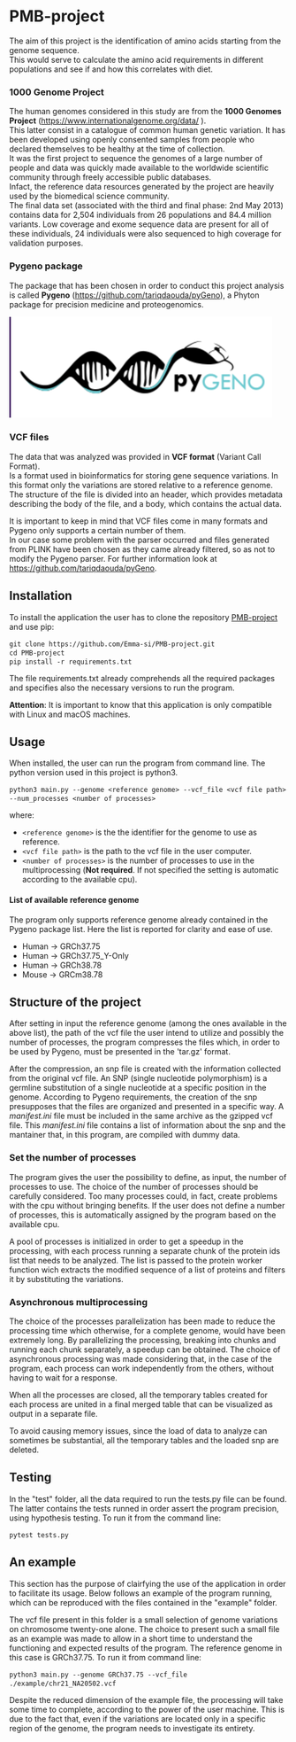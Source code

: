 # PMB-project
The aim of this project is the identification of amino acids starting from the genome sequence.  
This would serve to calculate the amino acid requirements in different populations and see if and how this correlates with diet.

### 1000 Genome Project
The human genomes considered in this study are from the **1000 Genomes Project** (https://www.internationalgenome.org/data/
).  
This latter consist in a catalogue of common human genetic variation. It has been developed using openly consented samples from people who declared themselves to be healthy at the time of collection.  
It was the first project to sequence the genomes of a large number of people and data was quickly made available to the worldwide scientific community through freely accessible public databases.  
Infact, the reference data resources generated by the project are heavily used by the biomedical science community.  
The final data set (associated with the third and final phase: 2nd May 2013) contains data for 2,504 individuals from 26 populations and 84.4 million variants. 
Low coverage and exome sequence data are present for all of these individuals, 24 individuals were also sequenced to high coverage for validation purposes.  

### Pygeno package
The package that has been chosen in order to conduct this project analysis is called **Pygeno** (https://github.com/tariqdaouda/pyGeno), a Phyton package for precision medicine and proteogenomics. 

![Pygeno Logo](logo.png)

### VCF files
The data that was analyzed was provided in **VCF format** (Variant Call Format).  
Is a format used in bioinformatics for storing gene sequence variations.
In this format only the variations are stored relative to a reference genome. 
The structure of the file is divided into an header, which provides metadata describing the body of the file, and a body, which contains the actual data. 

It is important to keep in mind that VCF files come in many formats and Pygeno only supports a certain number of them.   
In our case some problem with the parser occurred and files generated from PLINK have been chosen as they came already filtered, so as not to modify the Pygeno parser.
For further information look at https://github.com/tariqdaouda/pyGeno.

## Installation
To install the application the user has to clone the repository [PMB-project](https://github.com/Emma-si/PMB-project.git) and use pip:
 ```
 git clone https://github.com/Emma-si/PMB-project.git
 cd PMB-project
 pip install -r requirements.txt
 ```
The file requirements.txt already comprehends all the required packages and specifies also the necessary versions to run the program. 

**Attention**: It is important to know that this application is only compatible with Linux and macOS machines.

## Usage 
When installed, the user can run the program from command line.
The python version used in this project is python3. 
```
python3 main.py --genome <reference genome> --vcf_file <vcf file path> --num_processes <number of processes>
```
where: 
- ```<reference genome>``` is the the identifier for the genome to use as reference. 
- ```<vcf file path>``` is the path to the vcf file in the user computer. 
- ```<number of processes>``` is the number of processes to use in the multiprocessing (**Not required**. If not specified the setting is automatic according to the available cpu).

#### **List of available reference genome**
The program only supports reference genome already contained in the Pygeno package list. 
Here the list is reported for clarity and ease of use.

- Human -> GRCh37.75
- Human -> GRCh37.75_Y-Only
- Human -> GRCh38.78
- Mouse -> GRCm38.78

## Structure of the project 

After setting in input the reference genome (among the ones available in the above list), the path of the vcf file the user intend to utilize and possibly the number of processes, the program compresses the files which, in order to be used by Pygeno, must be presented in the 'tar.gz' format. 

After the compression, an snp file is created with the information collected from the original vcf file. 
An SNP (single nucleotide polymorphism) is a germline substitution of a single nucleotide at a specific position in the genome. 
According to Pygeno requirements, the creation of the snp presupposes that the files are organized and presented in a specific way. 
A *manifest.ini* file must be included in the same archive as the gzipped vcf file. 
This *manifest.ini* file contains a list of information about the snp and the mantainer that, in this program, are compiled with dummy data.

### Set the number of processes
The program gives the user the possibility to define, as input, the number of processes to use. 
The choice of the number of processes should be carefully considered. Too many processes could, in fact, create problems with the cpu without bringing benefits. 
If the user does not define a number of processes, this is automatically assigned by the program based on the available cpu. 

A pool of processes is initialized in order to get a speedup in the processing, with each process running a separate chunk of the protein ids list that needs to be analyzed.
The list is passed to the protein worker function wich extracts the modified sequence of a list of proteins and filters it by substituting the variations. 

### Asynchronous multiprocessing
The choice of the processes parallelization has been made to reduce the processing time which otherwise, for a complete genome, would have been extremely long. 
By parallelizing the processing, breaking into chunks and running each chunk separately, a speedup can be obtained. 
The choice of asynchronous processing was made considering that, in the case of the program, each process can work independently from the others, without having to wait for a response. 

When all the processes are closed, all the temporary tables created for each process are united in a final merged table that can be visualized as output in a separate file. 

To avoid causing memory issues, since the load of data to analyze can sometimes be substantial, all the temporary tables and the loaded snp are deleted. 

## Testing 
In the "test" folder, all the data required to run the tests.py file can be found. 
The latter contains the tests runned in order assert the program precision, using hypothesis testing. 
To run it from the command line: 
```
pytest tests.py
```

## An example 
This section has the purpose of clairfying the use of the application in order to facilitate its usage. 
Below follows an example of the program running, which can be reproduced with the files contained in the "example" folder.

The vcf file present in this folder is a small selection of genome variations on chromosome twenty-one alone.
The choice to present such a small file as an example was made to allow in a short time to understand the functioning and expected results of the program.
The reference genome in this case is GRCh37.75.
To run it from command line: 
```
python3 main.py --genome GRCh37.75 --vcf_file ./example/chr21_NA20502.vcf
```
Despite the reduced dimension of the example file, the processing will take some time to complete, according to the power of the user machine. 
This is due to the fact that, even if the variations are located only in a specific region of the genome, the program needs to investigate its entirety.  


